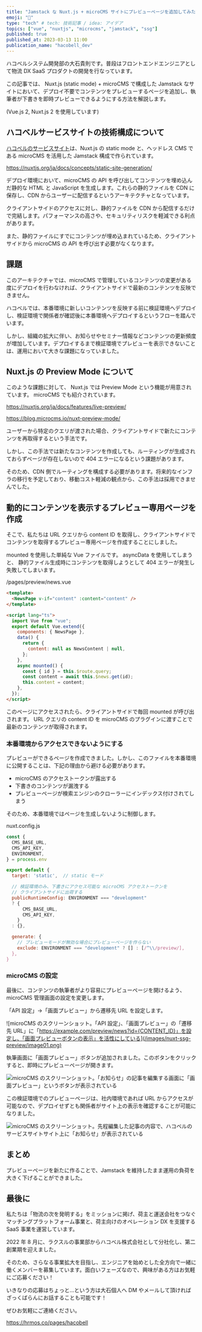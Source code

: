 ```yaml
---
title: "Jamstack な Nuxt.js + microCMS サイトにプレビューページを追加してみた"
emoji: "👀"
type: "tech" # tech: 技術記事 / idea: アイデア
topics: ["vue", "nuxtjs", "microcms", "jamstack", "ssg"]
published: true
published_at: 2023-03-13 11:00
publication_name: "hacobell_dev"
---
```


ハコベルシステム開発部の大石貴則です。普段はフロントエンドエンジニアとして物流 DX SaaS プロダクトの開発を行なっています。

この記事では、 Nuxt.js (static mode) + microCMS で構成した Jamstack なサイトにおいて、デプロイ不要でコンテンツをプレビューするページを追加し、執筆者が下書きを即時プレビューできるようにする方法を解説します。

(Vue.js 2, Nuxt.js 2 を使用しています)

## ハコベルサービスサイトの技術構成について

[ハコベルのサービスサイト](https://www.hacobell.com/)は、Nuxt.js の static mode と、ヘッドレス CMS である microCMS を活用した Jamstack 構成で作られています。

https://nuxtjs.org/ja/docs/concepts/static-site-generation/

デプロイ環境において、microCMS の API を呼び出してコンテンツを埋め込んだ静的な HTML と JavaScript を生成します。これらの静的ファイルを CDN に保存し、CDN からユーザーに配信するというアーキテクチャとなっています。

クライアントサイドのアクセスに対し、静的ファイルを CDN から配信するだけで完結します。パフォーマンスの高さや、セキュリティリスクを軽減できる利点があります。

また、静的ファイルにすでにコンテンツが埋め込まれているため、クライアントサイドから microCMS の API を呼び出す必要がなくなります。

## 課題

このアーキテクチャでは、microCMS で管理しているコンテンツの変更がある度にデプロイを行わなければ、クライアントサイドで最新のコンテンツを反映できません。

ハコベルでは、本番環境に新しいコンテンツを反映する前に検証環境へデプロイし、検証環境で関係者が確認後に本番環境へデプロイするというフローを踏んでいます。

しかし、組織の拡大に伴い、お知らせやセミナー情報などコンテンツの更新頻度が増加しています。デプロイするまで検証環境でプレビューを表示できないことは、運用において大きな課題になっていました。

## Nuxt.js の Preview Mode について

このような課題に対して、 Nuxt.js では Preview Mode という機能が用意されています。 microCMS でも紹介されています。

https://nuxtjs.org/ja/docs/features/live-preview/

https://blog.microcms.io/nuxt-preview-mode/

ユーザーから特定のクエリが渡された場合、クライアントサイドで新たにコンテンツを再取得するという手法です。

しかし、この手法では新たなコンテンツを作成しても、ルーティングが生成されておらずページが存在しないので 404 エラーになるという課題があります。

そのため、CDN 側でルーティングを構成する必要があります。将来的なインフラの移行を予定しており、移動コスト軽減の観点から、この手法は採用できませんでした。

## 動的にコンテンツを表示するプレビュー専用ページを作成

そこで、私たちは URL クエリから content ID を取得し、クライアントサイドでコンテンツを取得するプレビュー専用ページを作成することにしました。

mounted を使用した単純な Vue ファイルです。 asyncData を使用してしまうと、 静的ファイル生成時にコンテンツを取得しようとして 404 エラーが発生し失敗してしまいます。

/pages/preview/news.vue

```html
<template>
  <NewsPage v-if="content" :content="content" />
</template>

<script lang="ts">
  import Vue from "vue";
  export default Vue.extend({
    components: { NewsPage },
    data() {
      return {
        content: null as NewsContent | null,
      };
    },
    async mounted() {
      const { id } = this.$route.query;
      const content = await this.$news.get(id);
      this.content = content;
    },
  });
</script>
```

このページにアクセスされたら、クライアントサイドで毎回 mounted が呼び出されます。 URL クエリの content ID を microCMS のプラグインに渡すことで最新のコンテンツが取得されます。

### 本番環境からアクセスできないようにする

プレビューができるページを作成できました。しかし、このファイルを本番環境に公開することは、下記の理由から避ける必要があります。

- microCMS のアクセストークンが露出する
- 下書きのコンテンツが漏洩する
- プレビューページが検索エンジンのクローラーにインデックス付けされてしまう

そのため、本番環境ではページを生成しないように制御します。

nuxt.config.js

```js
const {
  CMS_BASE_URL,
  CMS_API_KEY,
  ENVIRONMENT,
} = process.env

export default {
  target: 'static',  // static モード

  // 検証環境のみ、下書きにアクセス可能な microCMS アクセストークンを
  // クライアントサイドに出荷する
  publicRuntimeConfig: ENVIRONMENT === "development"
  ? {
      CMS_BASE_URL,
      CMS_API_KEY,
    }
  : {},

  generate: {
    // プレビューモードが無効な場合にプレビューページを作らない
    exclude: ENVIRONMENT === "development" ? [] : [/^\\/preview/],
  },
}
```

### microCMS の設定

最後に、コンテンツの執筆者がより容易にプレビューページを開けるよう、microCMS 管理画面の設定を変更します。

「API 設定」→「画面プレビュー」から遷移先 URL を設定します。

![microCMS のスクリーンショット。「API 設定」、「画面プレビュー」の「遷移先 URL」に「https://example.com/preview/news?id={CONTENT_ID}」を設定し、「画面プレビューボタンの表示」を活性にしている](/images/nuxt-ssg-preview/image01.png)

執筆画面に「画面プレビュー」ボタンが追加されました。このボタンをクリックすると、即時にプレビューページが開きます。

![microCMS のスクリーンショット。「お知らせ」の記事を編集する画面に「画面プレビュー」というボタンが表示されている](/images/nuxt-ssg-preview/image02.png)

この検証環境でのプレビューページは、社内環境であれば URL からアクセスが可能なので、デプロイせずとも関係者がサイト上の表示を確認することが可能になりました。

![microCMS のスクリーンショット。先程編集した記事の内容で、ハコベルのサービスサイトサイト上に「お知らせ」が表示されている](/images/nuxt-ssg-preview/image03.png)

## まとめ

プレビューページを新たに作ることで、Jamstack を維持したまま運用の負荷を大きく下げることができました。

## 最後に

私たちは「物流の次を発明する」をミッションに掲げ、荷主と運送会社をつなぐマッチングプラットフォーム事業と、荷主向けのオペレーション DX を支援する SaaS 事業を運営しています。

2022 年 8 月に、ラクスルの事業部からハコベル株式会社として分社化し、第二創業期を迎えました。

そのため、さらなる事業拡大を目指し、エンジニアを始めとした全方向で一緒に働くメンバーを募集しています。面白いフェーズなので、興味がある方はお気軽にご応募ください！

<!-- textlint-disable ja-technical-writing/ja-no-redundant-expression -->いきなりの応募はちょっと...という方は大石個人へ DM やメールして頂ければざっくばらんにお話することも可能です！<!-- textlint-enable -->

ぜひお気軽にご連絡ください。

https://hrmos.co/pages/hacobell
